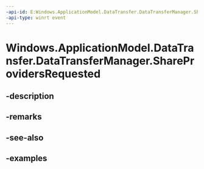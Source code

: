 ```yaml
---
-api-id: E:Windows.ApplicationModel.DataTransfer.DataTransferManager.ShareProvidersRequested
-api-type: winrt event
---
```


<!-- Event syntax.
public event TypedEventHandler ShareProvidersRequested<DataTransferManager, ShareProvidersRequestedEventArgs>
-->

# Windows.ApplicationModel.DataTransfer.DataTransferManager.ShareProvidersRequested

## -description

## -remarks

## -see-also

## -examples

